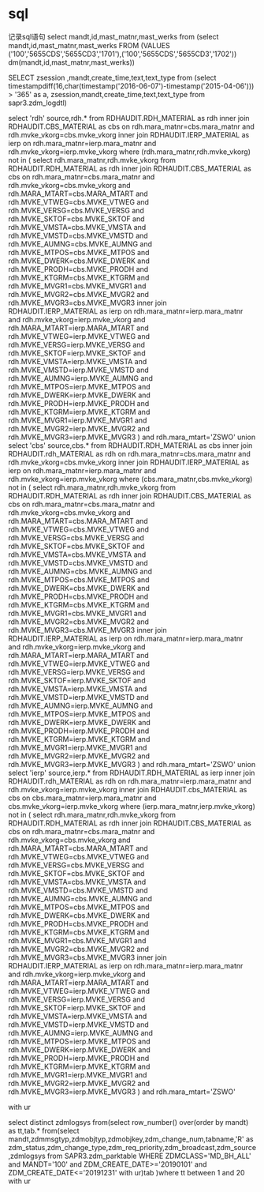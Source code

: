 # sql
记录sql语句
select mandt,id,mast_matnr,mast_werks from (select mandt,id,mast_matnr,mast_werks FROM (VALUES ('100','5655CDS','5655CD3','1701'),('100','5655CDS','5655CD3','1702')) dm(mandt,id,mast_matnr,mast_werks))

SELECT zsession ,mandt,create_time,text,text_type from (select timestampdiff(16,char(timestamp('2016-06-07')-timestamp('2015-04-06'))) > '365' as a, zsession,mandt,create_time,text,text_type from sapr3.zdm_logdtl)

 select 'rdh' source,rdh.*  from RDHAUDIT.RDH_MATERIAL as rdh
 inner join RDHAUDIT.CBS_MATERIAL as cbs on rdh.mara_matnr=cbs.mara_matnr and rdh.mvke_vkorg=cbs.mvke_vkorg
 inner join RDHAUDIT.IERP_MATERIAL as ierp on rdh.mara_matnr=ierp.mara_matnr and rdh.mvke_vkorg=ierp.mvke_vkorg
 where  (rdh.mara_matnr,rdh.mvke_vkorg) not in
 (
 select rdh.mara_matnr,rdh.mvke_vkorg from RDHAUDIT.RDH_MATERIAL as rdh
 inner join RDHAUDIT.CBS_MATERIAL as cbs 
 on  rdh.mara_matnr=cbs.mara_matnr and rdh.mvke_vkorg=cbs.mvke_vkorg
 and rdh.MARA_MTART=cbs.MARA_MTART and rdh.MVKE_VTWEG=cbs.MVKE_VTWEG
 and rdh.MVKE_VERSG=cbs.MVKE_VERSG and rdh.MVKE_SKTOF=cbs.MVKE_SKTOF 
 and rdh.MVKE_VMSTA=cbs.MVKE_VMSTA and rdh.MVKE_VMSTD=cbs.MVKE_VMSTD 
 and rdh.MVKE_AUMNG=cbs.MVKE_AUMNG and rdh.MVKE_MTPOS=cbs.MVKE_MTPOS
 and rdh.MVKE_DWERK=cbs.MVKE_DWERK and rdh.MVKE_PRODH=cbs.MVKE_PRODH 
 and rdh.MVKE_KTGRM=cbs.MVKE_KTGRM and rdh.MVKE_MVGR1=cbs.MVKE_MVGR1
 and rdh.MVKE_MVGR2=cbs.MVKE_MVGR2 and rdh.MVKE_MVGR3=cbs.MVKE_MVGR3
 inner join RDHAUDIT.IERP_MATERIAL as ierp 
 on  rdh.mara_matnr=ierp.mara_matnr and rdh.mvke_vkorg=ierp.mvke_vkorg
 and rdh.MARA_MTART=ierp.MARA_MTART and rdh.MVKE_VTWEG=ierp.MVKE_VTWEG
 and rdh.MVKE_VERSG=ierp.MVKE_VERSG and rdh.MVKE_SKTOF=ierp.MVKE_SKTOF 
 and rdh.MVKE_VMSTA=ierp.MVKE_VMSTA and rdh.MVKE_VMSTD=ierp.MVKE_VMSTD 
 and rdh.MVKE_AUMNG=ierp.MVKE_AUMNG and rdh.MVKE_MTPOS=ierp.MVKE_MTPOS
 and rdh.MVKE_DWERK=ierp.MVKE_DWERK and rdh.MVKE_PRODH=ierp.MVKE_PRODH 
 and rdh.MVKE_KTGRM=ierp.MVKE_KTGRM and rdh.MVKE_MVGR1=ierp.MVKE_MVGR1
 and rdh.MVKE_MVGR2=ierp.MVKE_MVGR2 and rdh.MVKE_MVGR3=ierp.MVKE_MVGR3
 ) and rdh.mara_mtart='ZSWO'
 union 
 select 'cbs' source,cbs.*  from RDHAUDIT.RDH_MATERIAL as cbs
 inner join RDHAUDIT.rdh_MATERIAL as rdh on rdh.mara_matnr=cbs.mara_matnr and rdh.mvke_vkorg=cbs.mvke_vkorg
 inner join RDHAUDIT.IERP_MATERIAL as ierp on rdh.mara_matnr=ierp.mara_matnr and rdh.mvke_vkorg=ierp.mvke_vkorg
 where  (cbs.mara_matnr,cbs.mvke_vkorg) not in
 (
 select rdh.mara_matnr,rdh.mvke_vkorg from RDHAUDIT.RDH_MATERIAL as rdh
 inner join RDHAUDIT.CBS_MATERIAL as cbs 
 on  rdh.mara_matnr=cbs.mara_matnr and rdh.mvke_vkorg=cbs.mvke_vkorg
 and rdh.MARA_MTART=cbs.MARA_MTART and rdh.MVKE_VTWEG=cbs.MVKE_VTWEG
 and rdh.MVKE_VERSG=cbs.MVKE_VERSG and rdh.MVKE_SKTOF=cbs.MVKE_SKTOF 
 and rdh.MVKE_VMSTA=cbs.MVKE_VMSTA and rdh.MVKE_VMSTD=cbs.MVKE_VMSTD 
 and rdh.MVKE_AUMNG=cbs.MVKE_AUMNG and rdh.MVKE_MTPOS=cbs.MVKE_MTPOS
 and rdh.MVKE_DWERK=cbs.MVKE_DWERK and rdh.MVKE_PRODH=cbs.MVKE_PRODH 
 and rdh.MVKE_KTGRM=cbs.MVKE_KTGRM and rdh.MVKE_MVGR1=cbs.MVKE_MVGR1
 and rdh.MVKE_MVGR2=cbs.MVKE_MVGR2 and rdh.MVKE_MVGR3=cbs.MVKE_MVGR3
 inner join RDHAUDIT.IERP_MATERIAL as ierp 
 on  rdh.mara_matnr=ierp.mara_matnr and rdh.mvke_vkorg=ierp.mvke_vkorg
 and rdh.MARA_MTART=ierp.MARA_MTART and rdh.MVKE_VTWEG=ierp.MVKE_VTWEG
 and rdh.MVKE_VERSG=ierp.MVKE_VERSG and rdh.MVKE_SKTOF=ierp.MVKE_SKTOF 
 and rdh.MVKE_VMSTA=ierp.MVKE_VMSTA and rdh.MVKE_VMSTD=ierp.MVKE_VMSTD 
 and rdh.MVKE_AUMNG=ierp.MVKE_AUMNG and rdh.MVKE_MTPOS=ierp.MVKE_MTPOS
 and rdh.MVKE_DWERK=ierp.MVKE_DWERK and rdh.MVKE_PRODH=ierp.MVKE_PRODH 
 and rdh.MVKE_KTGRM=ierp.MVKE_KTGRM and rdh.MVKE_MVGR1=ierp.MVKE_MVGR1
 and rdh.MVKE_MVGR2=ierp.MVKE_MVGR2 and rdh.MVKE_MVGR3=ierp.MVKE_MVGR3
 ) and rdh.mara_mtart='ZSWO'
 union 
 select 'ierp' source,ierp.*  from RDHAUDIT.RDH_MATERIAL as ierp
 inner join RDHAUDIT.rdh_MATERIAL as rdh on rdh.mara_matnr=ierp.mara_matnr and rdh.mvke_vkorg=ierp.mvke_vkorg
 inner join RDHAUDIT.cbs_MATERIAL as cbs on cbs.mara_matnr=ierp.mara_matnr and cbs.mvke_vkorg=ierp.mvke_vkorg
 where  (ierp.mara_matnr,ierp.mvke_vkorg) not in
 (
 select rdh.mara_matnr,rdh.mvke_vkorg from RDHAUDIT.RDH_MATERIAL as rdh
 inner join RDHAUDIT.CBS_MATERIAL as cbs 
 on  rdh.mara_matnr=cbs.mara_matnr and rdh.mvke_vkorg=cbs.mvke_vkorg
 and rdh.MARA_MTART=cbs.MARA_MTART and rdh.MVKE_VTWEG=cbs.MVKE_VTWEG
 and rdh.MVKE_VERSG=cbs.MVKE_VERSG and rdh.MVKE_SKTOF=cbs.MVKE_SKTOF 
 and rdh.MVKE_VMSTA=cbs.MVKE_VMSTA and rdh.MVKE_VMSTD=cbs.MVKE_VMSTD 
 and rdh.MVKE_AUMNG=cbs.MVKE_AUMNG and rdh.MVKE_MTPOS=cbs.MVKE_MTPOS
 and rdh.MVKE_DWERK=cbs.MVKE_DWERK and rdh.MVKE_PRODH=cbs.MVKE_PRODH 
 and rdh.MVKE_KTGRM=cbs.MVKE_KTGRM and rdh.MVKE_MVGR1=cbs.MVKE_MVGR1
 and rdh.MVKE_MVGR2=cbs.MVKE_MVGR2 and rdh.MVKE_MVGR3=cbs.MVKE_MVGR3
 inner join RDHAUDIT.IERP_MATERIAL as ierp 
 on  rdh.mara_matnr=ierp.mara_matnr and rdh.mvke_vkorg=ierp.mvke_vkorg
 and rdh.MARA_MTART=ierp.MARA_MTART and rdh.MVKE_VTWEG=ierp.MVKE_VTWEG
 and rdh.MVKE_VERSG=ierp.MVKE_VERSG and rdh.MVKE_SKTOF=ierp.MVKE_SKTOF 
 and rdh.MVKE_VMSTA=ierp.MVKE_VMSTA and rdh.MVKE_VMSTD=ierp.MVKE_VMSTD 
 and rdh.MVKE_AUMNG=ierp.MVKE_AUMNG and rdh.MVKE_MTPOS=ierp.MVKE_MTPOS
 and rdh.MVKE_DWERK=ierp.MVKE_DWERK and rdh.MVKE_PRODH=ierp.MVKE_PRODH 
 and rdh.MVKE_KTGRM=ierp.MVKE_KTGRM and rdh.MVKE_MVGR1=ierp.MVKE_MVGR1
 and rdh.MVKE_MVGR2=ierp.MVKE_MVGR2 and rdh.MVKE_MVGR3=ierp.MVKE_MVGR3
 ) and rdh.mara_mtart='ZSWO'
 
 with ur
 
 select distinct zdmlogsys from(select row_number() over(order by mandt) as tt,tab.* from(select mandt,zdmmsgtyp,zdmobjtyp,zdmobjkey,zdm_change_num,tabname,'R' as zdm_status,zdm_change_type,zdm_req_priority,zdm_broadcast,zdm_source,zdmlogsys
from SAPR3.zdm_parktable
WHERE ZDMCLASS='MD_BH_ALL' and MANDT='100' and ZDM_CREATE_DATE>='20190101' and ZDM_CREATE_DATE<='20191231' with ur)tab
)where tt between 1 and 20 with ur
